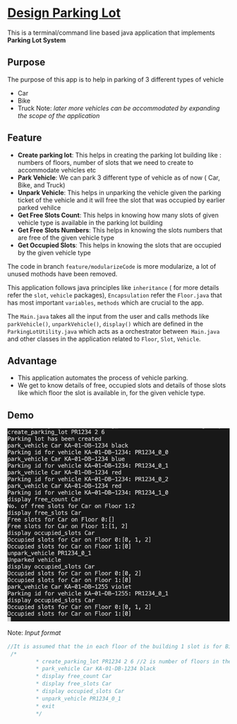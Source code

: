# [Design Parking Lot](https://workat.tech/machine-coding/practice/design-parking-lot-qm6hwq4wkhp8)

This is a terminal/command line based java application that implements **Parking Lot System**

## Purpose
The purpose of this app is to help in parking of 3 different types of vehicle 
- Car
- Bike
- Truck
Note: *later more vehicles can be accommodated by expanding the scope of the application*

## Feature

- **Create parking lot**: This helps in creating the parking lot building like : numbers of floors, number of slots that we need to create to accommodate vehicles etc
- **Park Vehicle**: We can park 3 different type of vehicle as of now ( Car, Bike, and Truck)
- **Unpark Vehicle**: This helps in unparking the vehicle given the parking ticket of the vehicle and it will free the slot that was occupied by earlier parked vehilce
- **Get Free Slots Count**: This helps in knowing how many slots of given vehicle type is available in the parking lot building
- **Get Free Slots Numbers**: This helps in knowing the slots numbers that are free of the given vehicle type
- **Get Occupied Slots**: This helps in knowing the slots that are occupied by the given vehicle type
  
The code in branch `feature/modularizeCode` is more modularize, a lot of unused mothods have been removed.

This application follows java principles like `inheritance` ( for more details refer the `slot`, `vehicle` packages), `Encapsulation` refer the `Floor.java` that has most important `variables`, `methods` which are crucial to the app.

The `Main.java` takes all the input from the user and calls methods like `parkVehicle()`, `unparkVehicle()`, `display()` which are defined in the `ParkingLotUtility.java` which acts as a orchestrator between` Main.java` and other classes in the application related to `Floor`, `Slot`, `Vehicle`.


  
## Advantage 
- This application automates the process of vehicle parking.
- We get to know details of free, occupied slots and details of those slots like which floor the slot is available in, for the given vehicle type.


## Demo
<a href=""><img src="../parkinglot/parkinglot2.png"/></a>

Note: *Input format* 

```java
//It is assumed that the in each floor of the building 1 slot is for Bike 2 slot is for Truck and rest of the slots are for the Car.
 /*
         * create_parking_lot PR1234 2 6 //2 is number of floors in the parkinglot building and 6 is no of slots per floor
         * park_vehicle Car KA-01-DB-1234 black
         * display free_count Car
         * display free_slots Car
         * display occupied_slots Car
         * unpark_vehicle PR1234_0_1
         * exit
         */
```
